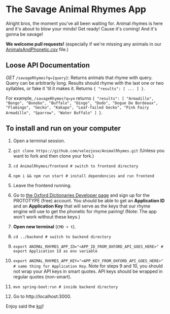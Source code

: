 # The Savage Animal Rhymes App

Alright bros, the moment you've all been waiting for. Animal rhymes is here and it's about to blow your 
minds! Get ready! Cause it's coming! And it's gonna be savage! 

**We welcome pull requests!** (especially if we're missing any animals in our 
[AnimalsAndPhonetic.csv](https://github.com/velezjose/AnimalRhymes/blob/master/backend/AnimalsAndPhonetic.csv) file.)

## Loose API Documentation
*GET* `/savageRhymes?q={query}`: Returns animals that rhyme with query.
Query can be arbitrarily long. Results should rhyme with the last one or two syllables, or fake it 'til it makes it.
Returns 
`{
  "results": [
    ...
  ]
}`.

For example, `/savageRhymes?q=yo` returns `{ "results": [
                                                "Armadillo",
                                                "Bongo",
                                                "Bonobo",
                                                "Buffalo",
                                                "Dingo",
                                                "Dodo",
                                                "Dogue De Bordeaux",
                                                "Flamingo",
                                                "Gecko",
                                                "Kakapo",
                                                "Leaf-Tailed Gecko",
                                                "Pink Fairy Armadillo",
                                                "Sparrow",
                                                "Water Buffalo"
                                                ] }`. 

## To install and run on your computer
1. Open a terminal session.

2. `git clone https://github.com/velezjose/AnimalRhymes.git` (Unless you want to fork and then clone your fork.)

3. `cd AnimalRhymes/frontend # switch to frontend directory`

4. `npm i && npm run start # install dependencies and run frontend`

5. Leave the frontend running.

6. Go to [the Oxford Dictionaries Developer page](https://developer.oxforddictionaries.com/) and sign up for the 
PROTOTYPE (free) account. You should be able to get an **Application ID** and an **Application Key** that will 
serve as the keys that our rhyme engine will use to get the phonetic for rhyme pairing! (Note: The app won't work 
without these keys.)

7. **Open new terminal** (`CMD + t`).

8. `cd ../backend # switch to backend directory`

9. `export ANIMAL_RHYMES_APP_ID="<APP_ID_FROM_OXFORD_API_GOES_HERE>" # export Application Id as env variable`

10. `export ANIMAL_RHYMES_APP_KEY="<APP_KEY_FROM_OXFORD_API_GOES_HERE>" # same thing for Application Key`. Note for steps 9 and 10, you should
not wrap your API keys in smart quotes. API keys should be wrapped in regular quotes (non-smart).

11. `mvn spring-boot:run # inside backend directory`

12. Go to http://localhost:3000.

Enjoy said the [koi](https://en.wikipedia.org/wiki/Koi)!
